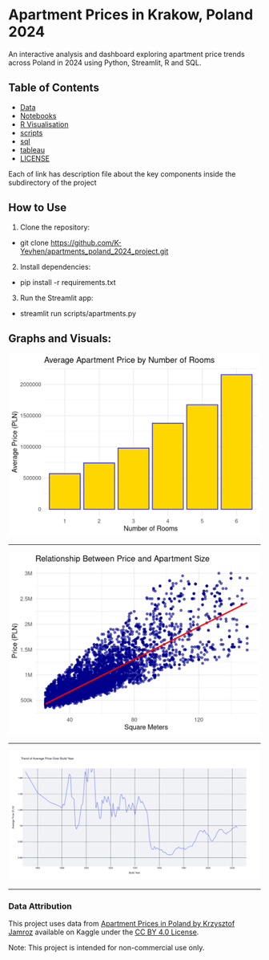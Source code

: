 # Apartment Prices in Krakow, Poland 2024
An interactive analysis and dashboard exploring apartment
price trends across Poland in 2024 using Python, Streamlit, R and SQL.

## Table of Contents
- [Data](#data)
- [Notebooks](#notebooks)
- [R Visualisation](#r_visuals)
- [scripts](#Python-Streamlit)
- [sql](#SQL)
- [tableau](#Tableau)
- [LICENSE](#License)

Each of link has description file about the key components
inside the subdirectory of the project

## How to Use
1. Clone the repository:
- git clone https://github.com/K-Yevhen/apartments_poland_2024_project.git

2. Install dependencies:
- pip install -r requirements.txt

3. Run the Streamlit app:
- streamlit run scripts/apartments.py

## Graphs and Visuals:

![summary_statistics.png](r_visuals%2Fsummary_statistics.png)
____________________________________________________________
![squareMeters_price_relationship.png](r_visuals%2FsquareMeters_price_relationship.png)
____________________________________________________________
![trend_price_over_build_year.png](scripts%2Ftrend_price_over_build_year.png)
____________________________________________________________

### Data Attribution

This project uses data from [Apartment Prices in Poland by Krzysztof Jamroz](https://www.kaggle.com/datasets/krzysztofjamroz/apartment-prices-in-poland)
available on Kaggle under the [CC BY 4.0 License](https://creativecommons.org/licenses/by/4.0/). 

Note: This project is intended for non-commercial use only.
